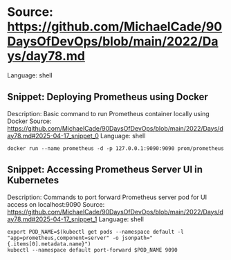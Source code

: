 # Source: https://github.com/MichaelCade/90DaysOfDevOps/blob/main/2022/Days/day78.md
Language: shell

## Snippet: Deploying Prometheus using Docker
Description: Basic command to run Prometheus container locally using Docker
Source: https://github.com/MichaelCade/90DaysOfDevOps/blob/main/2022/Days/day78.md#2025-04-17_snippet_0
Language: shell

```shell
docker run --name prometheus -d -p 127.0.0.1:9090:9090 prom/prometheus
```

## Snippet: Accessing Prometheus Server UI in Kubernetes
Description: Commands to port forward Prometheus server pod for UI access on localhost:9090
Source: https://github.com/MichaelCade/90DaysOfDevOps/blob/main/2022/Days/day78.md#2025-04-17_snippet_1
Language: shell

```shell
export POD_NAME=$(kubectl get pods --namespace default -l "app=prometheus,component=server" -o jsonpath="{.items[0].metadata.name}")
kubectl --namespace default port-forward $POD_NAME 9090
```